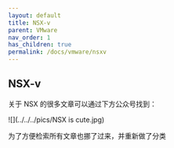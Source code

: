 ```yaml
---
layout: default
title: NSX-v
parent: VMware
nav_order: 1
has_children: true
permalink: /docs/vmware/nsxv
---
```


## NSX-v

关于 NSX 的很多文章可以通过下方公众号找到：

![](../../../pics/NSX is cute.jpg)

为了方便检索所有文章也挪了过来，并重新做了分类

